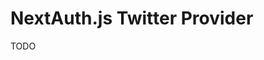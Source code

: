 # NextAuth.js Twitter Provider

TODO

<!-- ## Links

- [Docs](https://github.com/nextauthjs/next-auth/blob/main/docs/docs/providers/twitter.md)

## Configuration

1. [Developer Portal](https://developer.twitter.com/en/portal/dashboard)
2. Create Project
   - Name Your Project: My Local App -> Next
   - Select Use Case -> Next
   - Type a Project Description -> Next
   - Name your App: Webapp -> Next
3. Settings Tab -> User authentication settings -> Authentication not set up -> Set up
4. User authentication settings
   - Check OAuth 2.0
   - OAUTH 2.0 SETTINGS / Type of App: Select Web App
   - GENERAL AUTHENTICATION SETTINGS
     - Callback URI / Redirect URL: `http://localhost:3000/api/auth`
     - Website URL: `http://localhost:3000` -->
